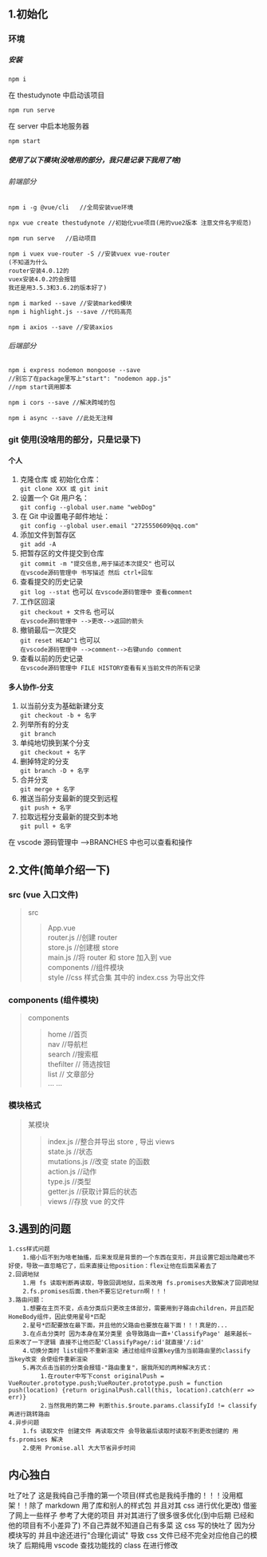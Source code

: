 ## 1.初始化

### 环境

##### 安装

```
npm i
```

在 thestudynote 中启动该项目

```
npm run serve
```

在 server 中启本地服务器

```
npm start
```

##### 使用了以下模块(没啥用的部分，我只是记录下我用了啥)

###### 前端部分

```
npm i -g @vue/cli   //全局安装vue环境
```

```
npx vue create thestudynote //初始化vue项目(用的vue2版本 注意文件名字规范)
```

```
npm run serve   //启动项目
```

```
npm i vuex vue-router -S //安装vuex vue-router
(不知道为什么
router安装4.0.12的
vuex安装4.0.2的会报错
我还是用3.5.3和3.6.2的版本好了)
```

```
npm i marked --save //安装marked模块
npm i highlight.js --save //代码高亮
```

```
npm i axios --save //安装axios
```

###### 后端部分

```
npm i express nodemon mongoose --save
//别忘了在package里写上"start": "nodemon app.js"
//npm start调用脚本
```

```
npm i cors --save //解决跨域的包
```

```
npm i async --save //此处无注释
```

### git 使用(没啥用的部分，只是记录下)

#### 个人

1. 克隆仓库 或 初始化仓库：  
   `git clone XXX 或 git init`
2. 设置一个 Git 用户名：  
   `git config --global user.name "webDog"`
3. 在 Git 中设置电子邮件地址：  
   `git config --global user.email "2725550609@qq.com"`
4. 添加文件到暂存区  
   `git add -A`
5. 把暂存区的文件提交到仓库  
   `git commit -m "提交信息,用于描述本次提交"`
   也可以  
   `在vscode源码管理中 书写描述 然后 ctrl+回车`
6. 查看提交的历史记录  
   `git log --stat`
   也可以
   `在vscode源码管理中 查看comment`
7. 工作区回滚  
   `git checkout + 文件名`
   也可以  
   `在vscode源码管理中 -->更改-->返回的箭头`
8. 撤销最后一次提交  
   `git reset HEAD^1`
   也可以  
   `在vscode源码管理中 -->comment-->右键undo comment`
9. 查看以前的历史记录  
   `在vscode源码管理中 FILE HISTORY查看有关当前文件的所有记录`

#### 多人协作-分支

1. 以当前分支为基础新建分支  
   `git checkout -b + 名字`
2. 列举所有的分支  
   `git branch`
3. 单纯地切换到某个分支  
   `git checkout + 名字`
4. 删掉特定的分支  
   `git branch -D + 名字`
5. 合并分支  
   `git merge + 名字`
6. 推送当前分支最新的提交到远程  
   `git push + 名字`
7. 拉取远程分支最新的提交到本地  
   `git pull + 名字`

在 vscode 源码管理中 -->BRANCHES 中也可以查看和操作

## 2.文件(简单介绍一下)

### src (vue 入口文件)

> src
>
> > App.vue  
> > router.js //创建 router  
> > store.js //创建根 store  
> > main.js //将 router 和 store 加入到 vue  
> > components //组件模块  
> > style //css 样式合集 其中的 index.css 为导出文件

### components (组件模块)

> components
>
> > home //首页  
> > nav //导航栏  
> > search //搜索框  
> > thefilter // 筛选按钮  
> > list // 文章部分  
> > ... ...

### 模块格式

> 某模块
>
> > index.js //整合并导出 store , 导出 views  
> > state.js //状态  
> > mutations.js //改变 state 的函数  
> > action.js //动作  
> > type.js //类型  
> > getter.js //获取计算后的状态  
> > views //存放 vue 的文件

## 3.遇到的问题

    1.css样式问题
        1.缩小后不到为啥老抽搐，后来发现是背景的一个东西在变形，并且设置它超出隐藏也不好使，导致一直忽略它了，后来直接让他position：flex让他在后面呆着去了
    2.回调地狱
        1.用 fs 读取判断再读取，导致回调地狱，后来改用 fs.promises大致解决了回调地狱
        2.fs.promises后面.then不要忘记return啊！！！
    3.路由问题：
        1.想要在主页不变，点击分类后只更改主体部分，需要用到子路由children，并且匹配HomeBody组件，因此使用星号*匹配
        2.星号*匹配要放在最下面，并且他的父路由也要放在最下面！！！真是的...
        3.在点击分类时 因为本身在某分类里 会导致路由一直+'ClassifyPage' 越来越长~ 后来改了一下逻辑 直接不让他匹配'ClassifyPage/:id'就直接'/:id'
        4.切换分类时 list组件不重新渲染 通过给组件设置key值为当前路由里的classify 当key改变 会使组件重新渲染
        5.再次点击当前的分类会报错-"路由重复"，据我所知的两种解决方式：
             1.在router中写下const originalPush = VueRouter.prototype.push;VueRouter.prototype.push = function push(location) {return originalPush.call(this, location).catch(err => err)}
             2.当然我用的第二种 判断this.$route.params.classifyId != classify再进行跳转路由
    4.异步问题
        1.fs 读取文件 创建文件 再读取文件 会导致最后读取时读取不到更改创建的 用 fs.promises 解决
        2.使用 Promise.all 大大节省异步时间

## 内心独白

吐了吐了 这是我纯自己手撸的第一个项目(样式也是我纯手撸的！！！没用框架！！除了 markdown 用了库和别人的样式包 并且对其 css 进行优化更改) 借鉴了网上一些样子 参考了大佬的项目 并对其进行了很多很多优化(到中后期 已经和他的项目有不小差异了) 不自己弄就不知道自己有多菜 这 css 写的快吐了 因为分模块写的 并且中途还进行"合理化调试" 导致 css 文件已经不完全对应他自己的模块了 后期纯用 vscode 查找功能找的 class 在进行修改
